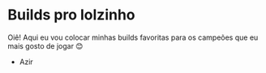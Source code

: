 # Builds pro lolzinho

Oiê! Aqui eu vou colocar minhas builds favoritas para os campeões que eu mais gosto de jogar :blush:

 - Azir